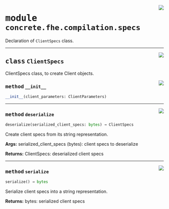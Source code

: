 <!-- markdownlint-disable -->

<a href="../../../../concrete-ml/.venv/lib/python3.9/site-packages/concrete/fhe/compilation/specs.py#L0"><img align="right" style="float:right;" src="https://img.shields.io/badge/-source-cccccc?style=flat-square"></a>

# <kbd>module</kbd> `concrete.fhe.compilation.specs`
Declaration of `ClientSpecs` class. 



---

<a href="../../../../concrete-ml/.venv/lib/python3.9/site-packages/concrete/fhe/compilation/specs.py#L15"><img align="right" style="float:right;" src="https://img.shields.io/badge/-source-cccccc?style=flat-square"></a>

## <kbd>class</kbd> `ClientSpecs`
ClientSpecs class, to create Client objects. 

<a href="../../../../concrete-ml/.venv/lib/python3.9/site-packages/concrete/fhe/compilation/specs.py#L22"><img align="right" style="float:right;" src="https://img.shields.io/badge/-source-cccccc?style=flat-square"></a>

### <kbd>method</kbd> `__init__`

```python
__init__(client_parameters: ClientParameters)
```








---

<a href="../../../../concrete-ml/.venv/lib/python3.9/site-packages/concrete/fhe/compilation/specs.py#L42"><img align="right" style="float:right;" src="https://img.shields.io/badge/-source-cccccc?style=flat-square"></a>

### <kbd>method</kbd> `deserialize`

```python
deserialize(serialized_client_specs: bytes) → ClientSpecs
```

Create client specs from its string representation. 



**Args:**
  serialized_client_specs (bytes):  client specs to deserialize 



**Returns:**
  ClientSpecs:  deserialized client specs 

---

<a href="../../../../concrete-ml/.venv/lib/python3.9/site-packages/concrete/fhe/compilation/specs.py#L31"><img align="right" style="float:right;" src="https://img.shields.io/badge/-source-cccccc?style=flat-square"></a>

### <kbd>method</kbd> `serialize`

```python
serialize() → bytes
```

Serialize client specs into a string representation. 



**Returns:**
  bytes:  serialized client specs 


